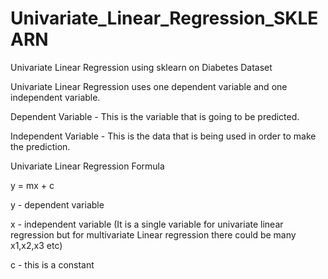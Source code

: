 # Univariate_Linear_Regression_SKLEARN
Univariate Linear Regression using sklearn on Diabetes Dataset

Univariate Linear Regression uses one dependent variable and one independent variable.

Dependent Variable - This is the variable that is going to be predicted.

Independent Variable - This is the data that is being used in order to make the prediction.

Univariate Linear Regression Formula

y = mx + c

y - dependent variable

x - independent variable (It is a single variable for univariate linear regression but for multivariate Linear regression there could be many x1,x2,x3 etc)

c - this is a constant
